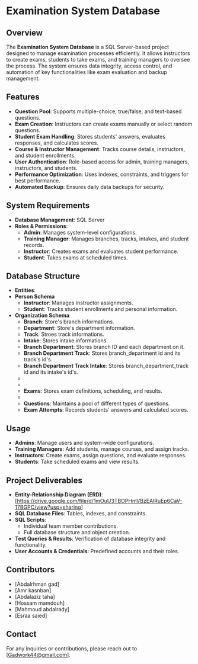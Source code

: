 # Examination System Database

## Overview

The **Examination System Database** is a SQL Server-based project designed to manage examination processes efficiently. It allows instructors to create exams, students to take exams, and training managers to oversee the process. The system ensures data integrity, access control, and automation of key functionalities like exam evaluation and backup management.

## Features

- **Question Pool**: Supports multiple-choice, true/false, and text-based questions.
- **Exam Creation**: Instructors can create exams manually or select random questions.
- **Student Exam Handling**: Stores students' answers, evaluates responses, and calculates scores.
- **Course & Instructor Management**: Tracks course details, instructors, and student enrollments.
- **User Authentication**: Role-based access for admin, training managers, instructors, and students.
- **Performance Optimization**: Uses indexes, constraints, and triggers for best performance.
- **Automated Backup**: Ensures daily data backups for security.

## System Requirements

- **Database Management**: SQL Server
- **Roles & Permissions**:
  - **Admin**: Manages system-level configurations.
  - **Training Manager**: Manages branches, tracks, intakes, and student records.
  - **Instructor**: Creates exams and evaluates student performance.
  - **Student**: Takes exams at scheduled times.

## Database Structure

- **Entities**:
- **Person Schema**
  - **Instructor**: Manages instructor assignments.
  - **Student**: Tracks student enrollments and personal information.
- **Organization Schema**
  - **Branch**: Store's branch informations.
  - **Department**: Store's department information.
  - **Track**: Stroes track informations.
  - **Intake**: Stores intake informations.
  - **Branch Department**: Stores branch ID and each department on it.
  - **Branch Department Track**: Stores branch_department id and its track's id's.
  - **Branch Department Track Intake**: Stores branch_department_track id and its intake's id's.
  - 
  - 
  - **Exams**: Stores exam definitions, scheduling, and results.
  - 
  - **Questions**: Maintains a pool of different types of questions.
  - **Exam Attempts**: Records students' answers and calculated scores.
## Usage

- **Admins**: Manage users and system-wide configurations.
- **Training Managers**: Add students, manage courses, and assign tracks.
- **Instructors**: Create exams, assign questions, and evaluate responses.
- **Students**: Take scheduled exams and view results.

## Project Deliverables

- **Entity-Relationship Diagram (ERD)**: [https://drive.google.com/file/d/1mOuU3TBOPHmVBzEAlRuEp6CaV-17BGPC/view?usp=sharing]
- **SQL Database Files**: Tables, indexes, and constraints.
- **SQL Scripts**:
  - Individual team member contributions.
  - Full database structure and object creation.
- **Test Queries & Results**: Verification of database integrity and functionality.
- **User Accounts & Credentials**: Predefined accounts and their roles.

## Contributors

- [Abdalrhman gad]
- [Amr kasnban]
- [Abdalaziz taha]
- [Hossam mamdouh]
- [Mahmoud abdalrady]
- [Esraa saied]

## Contact

For any inquiries or contributions, please reach out to [Gadwork44@gmail.com].

